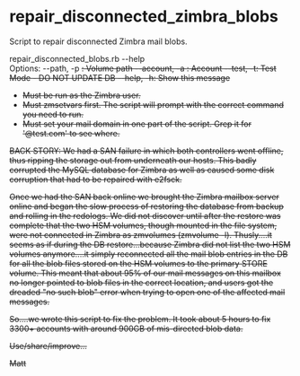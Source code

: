 repair_disconnected_zimbra_blobs
================================

Script to repair disconnected Zimbra mail blobs.

repair_disconnected_blobs.rb --help                             
Options:
     --path, -p <s>:   Volume path
  --account, -a <s>:   Account
         --test, -t:   Test Mode - DO NOT UPDATE DB
         --help, -h:   Show this message


- Must be run as the Zimbra user.
- Must zmsetvars first.  The script will prompt with the correct command you need to run.
- Must set your mail domain in one part of the script.  Grep it for '@test.com' to see where.


BACK STORY:  We had a SAN failure in which both controllers went offline, thus
ripping the storage out from underneath our hosts.  This badly corrupted the
MySQL database for Zimbra as well as caused some disk corruption that had to be
repaired with e2fsck.

Once we had the SAN back online we brought the Zimbra mailbox server online and
began the slow process of restoring the database from backup and rolling in the
redologs.  We did not discover until after the restore was complete that the
two HSM volumes, though mounted in the file system, were not connected in
Zimbra as zmvolumes (zmvolume -l).  Thusly....it seems as if during the DB
restore...because Zimbra did not list the two HSM volumes anymore....it simply
reconnected all the mail blob entries in the DB for all the blob files stored
on the HSM volumes to the primary STORE volume.  This meant that about 95% of
our mail messages on this mailbox no longer pointed to blob files in the
correct location, and users got the dreaded "no such blob" error when trying to
open one of the affected mail messages.

So....we wrote this script to fix the problem.  It took about 5 hours to fix
3300+ accounts with around 900GB of mis-directed blob data.

Use/share/improve...

Matt
